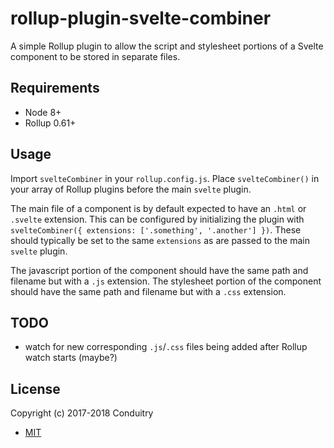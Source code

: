 # rollup-plugin-svelte-combiner

A simple Rollup plugin to allow the script and stylesheet portions of a Svelte component to be stored in separate files.

## Requirements

- Node 8+
- Rollup 0.61+

## Usage

Import `svelteCombiner` in your `rollup.config.js`. Place `svelteCombiner()` in your array of Rollup plugins before the main `svelte` plugin.

The main file of a component is by default expected to have an `.html` or `.svelte` extension. This can be configured by initializing the plugin with `svelteCombiner({ extensions: ['.something', '.another'] })`. These should typically be set to the same `extensions` as are passed to the main `svelte` plugin.

The javascript portion of the component should have the same path and filename but with a `.js` extension. The stylesheet portion of the component should have the same path and filename but with a `.css` extension.

## TODO

- watch for new corresponding `.js`/`.css` files being added after Rollup watch starts (maybe?)

## License

Copyright (c) 2017-2018 Conduitry

- [MIT](https://github.com/Conduitry/rollup-plugin-svelte-combiner/blob/master/LICENSE)
